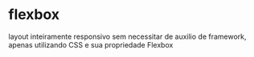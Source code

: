 # flexbox
layout inteiramente responsivo sem necessitar de auxilio de framework, apenas utilizando CSS e sua propriedade Flexbox
